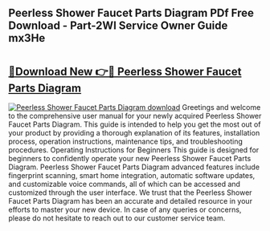 ## Peerless Shower Faucet Parts Diagram PDf Free Download - Part-2WI Service Owner Guide mx3He

# <h2><a href="http://dfo8ff.blite.top/?on=Peerless+Shower+Faucet+Parts+Diagram">🔗Download New 👉🔴 Peerless Shower Faucet Parts Diagram</a></h2>

[![Peerless Shower Faucet Parts Diagram download](https://i.imgur.com/lujVjoI.png)](http://dfo8ff.blite.top/?on=Peerless+Shower+Faucet+Parts+Diagram)
Greetings and welcome to the comprehensive user manual for your newly acquired Peerless Shower Faucet Parts Diagram. This guide is intended to help you get the most out of your product by providing a thorough explanation of its features, installation process, operation instructions, maintenance tips, and troubleshooting procedures. Operating Instructions for Beginners This guide is designed for beginners to confidently operate your new Peerless Shower Faucet Parts Diagram. Peerless Shower Faucet Parts Diagram advanced features include fingerprint scanning, smart home integration, automatic software updates, and customizable voice commands, all of which can be accessed and customized through the user interface. We trust that the Peerless Shower Faucet Parts Diagram has been an accurate and detailed resource in your efforts to master your new device. In case of any queries or concerns, please do not hesitate to reach out to our customer service team.
